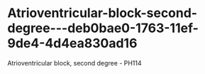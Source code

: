 # Atrioventricular-block-second-degree---deb0bae0-1763-11ef-9de4-4d4ea830ad16
Atrioventricular block, second degree - PH114
